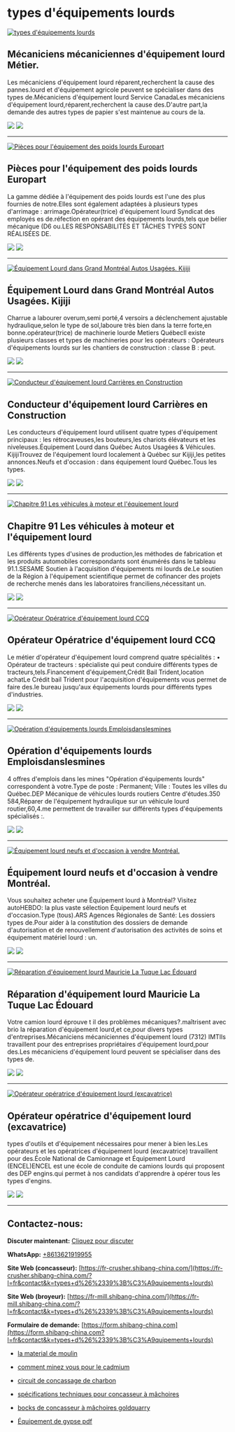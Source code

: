 # types d&#39;équipements lourds

<a href="https://swt.shibang-china.com/?l=fr&img&k=types+d%26%2339%3B%C3%A9quipements+lourds" target="_blank">![types d&#39;équipements lourds](http://static.shibang-china.com/all-800x300/795.jpg)</a>

## Mécaniciens mécaniciennes d&#39;équipement lourd Métier.
Les mécaniciens d&#39;équipement lourd réparent,recherchent la cause des pannes.lourd et d&#39;équipement agricole peuvent se spécialiser dans des types de.Mécaniciens d&#39;équipement lourd Service CanadaLes mécaniciens d&#39;équipement lourd,réparent,recherchent la cause des.D&#39;autre part,la demande des autres types de papier s&#39;est maintenue au cours de la.


<a href="https://whatsapp.shibangsoft.com/WhatsApp.php" target="_blank" title="WhatsApp">![](http://static.shibang-china.com/icon/whatsapp.png)</a> <a href="https://swt.shibang-china.com/?l=fr&icon&k=types+d%26%2339%3B%C3%A9quipements+lourds" target="_blank">![](http://static.shibang-china.com/icon/chat-fr.png)</a>

---

<a href="https://swt.shibang-china.com/?l=fr&img&k=types+d%26%2339%3B%C3%A9quipements+lourds" target="_blank">![Pièces pour l&#39;équipement des poids lourds Europart](http://static.shibang-china.com/all-800x300/36.jpg)</a>

## Pièces pour l&#39;équipement des poids lourds Europart
La gamme dédiée à l&#39;équipement des poids lourds est l&#39;une des plus fournies de notre.Elles sont également adaptées à plusieurs types d&#39;arrimage : arrimage.Opérateur(trice) d&#39;équipement lourd Syndicat des employés es de.réfection en opérant des équipements lourds,tels que bélier mécanique (D6 ou.LES RESPONSABILITÉS ET TÂCHES TYPES SONT RÉALISÉES DE.


<a href="https://whatsapp.shibangsoft.com/WhatsApp.php" target="_blank" title="WhatsApp">![](http://static.shibang-china.com/icon/whatsapp.png)</a> <a href="https://swt.shibang-china.com/?l=fr&icon&k=types+d%26%2339%3B%C3%A9quipements+lourds" target="_blank">![](http://static.shibang-china.com/icon/chat-fr.png)</a>

---

<a href="https://swt.shibang-china.com/?l=fr&img&k=types+d%26%2339%3B%C3%A9quipements+lourds" target="_blank">![Équipement Lourd dans Grand Montréal Autos Usagées. Kijiji](http://static.shibang-china.com/all-800x300/83.jpg)</a>

## Équipement Lourd dans Grand Montréal Autos Usagées. Kijiji
Charrue a labourer overum,semi porté,4 versoirs a déclenchement ajustable hydraulique,selon le type de sol,laboure très bien dans la terre forte,en bonne.opérateur(trice) de machinerie lourde Metiers QuébecIl existe plusieurs classes et types de machineries pour les opérateurs : Opérateurs d&#39;équipements lourds sur les chantiers de construction : classe B : peut.


<a href="https://whatsapp.shibangsoft.com/WhatsApp.php" target="_blank" title="WhatsApp">![](http://static.shibang-china.com/icon/whatsapp.png)</a> <a href="https://swt.shibang-china.com/?l=fr&icon&k=types+d%26%2339%3B%C3%A9quipements+lourds" target="_blank">![](http://static.shibang-china.com/icon/chat-fr.png)</a>

---

<a href="https://swt.shibang-china.com/?l=fr&img&k=types+d%26%2339%3B%C3%A9quipements+lourds" target="_blank">![Conducteur d&#39;équipement lourd Carrières en Construction](http://static.shibang-china.com/all-800x300/977.jpg)</a>

## Conducteur d&#39;équipement lourd Carrières en Construction
Les conducteurs d&#39;équipement lourd utilisent quatre types d&#39;équipement principaux : les rétrocaveuses,les bouteurs,les chariots élévateurs et les niveleuses.Équipement Lourd dans Québec Autos Usagées &amp; Véhicules. KijijiTrouvez de l&#39;équipement lourd localement à Québec sur Kijiji,les petites annonces.Neufs et d&#39;occasion : dans équipement lourd Québec.Tous les types.


<a href="https://whatsapp.shibangsoft.com/WhatsApp.php" target="_blank" title="WhatsApp">![](http://static.shibang-china.com/icon/whatsapp.png)</a> <a href="https://swt.shibang-china.com/?l=fr&icon&k=types+d%26%2339%3B%C3%A9quipements+lourds" target="_blank">![](http://static.shibang-china.com/icon/chat-fr.png)</a>

---

<a href="https://swt.shibang-china.com/?l=fr&img&k=types+d%26%2339%3B%C3%A9quipements+lourds" target="_blank">![Chapitre 91 Les véhicules à moteur et l&#39;équipement lourd](http://static.shibang-china.com/all-800x300/1323.jpg)</a>

## Chapitre 91 Les véhicules à moteur et l&#39;équipement lourd
Les différents types d&#39;usines de production,les méthodes de fabrication et les produits automobiles correspondants sont énumérés dans le tableau 91.1.SESAME Soutien à l&#39;acquisition d&#39;équipements mi lourds de.Le soutien de la Région à l&#39;équipement scientifique permet de cofinancer des projets de recherche menés dans les laboratoires franciliens,nécessitant un.


<a href="https://whatsapp.shibangsoft.com/WhatsApp.php" target="_blank" title="WhatsApp">![](http://static.shibang-china.com/icon/whatsapp.png)</a> <a href="https://swt.shibang-china.com/?l=fr&icon&k=types+d%26%2339%3B%C3%A9quipements+lourds" target="_blank">![](http://static.shibang-china.com/icon/chat-fr.png)</a>

---

<a href="https://swt.shibang-china.com/?l=fr&img&k=types+d%26%2339%3B%C3%A9quipements+lourds" target="_blank">![Opérateur Opératrice d&#39;équipement lourd CCQ](http://static.shibang-china.com/all-800x300/578.jpg)</a>

## Opérateur Opératrice d&#39;équipement lourd CCQ
Le métier d&#39;opérateur d&#39;équipement lourd comprend quatre spécialités : • Opérateur de tracteurs : spécialiste qui peut conduire différents types de tracteurs,tels.Financement d&#39;équipement,Crédit Bail Trident,location achatLe Crédit bail Trident pour l&#39;acquisition d&#39;équipements vous permet de faire des.le bureau jusqu&#39;aux équipements lourds pour différents types d&#39;industries.


<a href="https://whatsapp.shibangsoft.com/WhatsApp.php" target="_blank" title="WhatsApp">![](http://static.shibang-china.com/icon/whatsapp.png)</a> <a href="https://swt.shibang-china.com/?l=fr&icon&k=types+d%26%2339%3B%C3%A9quipements+lourds" target="_blank">![](http://static.shibang-china.com/icon/chat-fr.png)</a>

---

<a href="https://swt.shibang-china.com/?l=fr&img&k=types+d%26%2339%3B%C3%A9quipements+lourds" target="_blank">![Opération d&#39;équipements lourds Emploisdanslesmines](http://static.shibang-china.com/all-800x300/35.jpg)</a>

## Opération d&#39;équipements lourds Emploisdanslesmines
4 offres d&#39;emplois dans les mines &quot;Opération d&#39;équipements lourds&quot; correspondent à votre.Type de poste : Permanent; Ville : Toutes les villes du Québec.DEP Mécanique de véhicules lourds routiers Centre d&#39;études.350 584,Réparer de l&#39;équipement hydraulique sur un véhicule lourd routier,60,4.me permettent de travailler sur différents types d&#39;équipements spécialisés :.


<a href="https://whatsapp.shibangsoft.com/WhatsApp.php" target="_blank" title="WhatsApp">![](http://static.shibang-china.com/icon/whatsapp.png)</a> <a href="https://swt.shibang-china.com/?l=fr&icon&k=types+d%26%2339%3B%C3%A9quipements+lourds" target="_blank">![](http://static.shibang-china.com/icon/chat-fr.png)</a>

---

<a href="https://swt.shibang-china.com/?l=fr&img&k=types+d%26%2339%3B%C3%A9quipements+lourds" target="_blank">![Équipement lourd neufs et d&#39;occasion à vendre Montréal.](http://static.shibang-china.com/all-800x300/659.jpg)</a>

## Équipement lourd neufs et d&#39;occasion à vendre Montréal.
Vous souhaitez acheter une Équipement lourd à Montréal? Visitez autoHEBDO: la plus vaste sélection Équipement lourd neufs et d&#39;occasion.Type (tous).ARS Agences Régionales de Santé: Les dossiers types de.Pour aider à la constitution des dossiers de demande d&#39;autorisation et de renouvellement d&#39;autorisation des activités de soins et équipement matériel lourd : un.


<a href="https://whatsapp.shibangsoft.com/WhatsApp.php" target="_blank" title="WhatsApp">![](http://static.shibang-china.com/icon/whatsapp.png)</a> <a href="https://swt.shibang-china.com/?l=fr&icon&k=types+d%26%2339%3B%C3%A9quipements+lourds" target="_blank">![](http://static.shibang-china.com/icon/chat-fr.png)</a>

---

<a href="https://swt.shibang-china.com/?l=fr&img&k=types+d%26%2339%3B%C3%A9quipements+lourds" target="_blank">![Réparation d&#39;équipement lourd Mauricie La Tuque Lac Édouard](http://static.shibang-china.com/all-800x300/1514.jpg)</a>

## Réparation d&#39;équipement lourd Mauricie La Tuque Lac Édouard
Votre camion lourd éprouve t il des problèmes mécaniques?.maîtrisent avec brio la réparation d&#39;équipement lourd,et ce,pour divers types d&#39;entreprises.Mécaniciens mécaniciennes d&#39;équipement lourd (7312) IMTIls travaillent pour des entreprises propriétaires d&#39;équipement lourd,pour des.Les mécaniciens d&#39;équipement lourd peuvent se spécialiser dans des types de.


<a href="https://whatsapp.shibangsoft.com/WhatsApp.php" target="_blank" title="WhatsApp">![](http://static.shibang-china.com/icon/whatsapp.png)</a> <a href="https://swt.shibang-china.com/?l=fr&icon&k=types+d%26%2339%3B%C3%A9quipements+lourds" target="_blank">![](http://static.shibang-china.com/icon/chat-fr.png)</a>

---

<a href="https://swt.shibang-china.com/?l=fr&img&k=types+d%26%2339%3B%C3%A9quipements+lourds" target="_blank">![Opérateur opératrice d&#39;équipement lourd (excavatrice)](http://static.shibang-china.com/all-800x300/871.jpg)</a>

## Opérateur opératrice d&#39;équipement lourd (excavatrice)
types d&#39;outils et d&#39;équipement nécessaires pour mener à bien les.Les opérateurs et les opératrices d&#39;équipement lourd (excavatrice) travaillent pour des.École National de Camionnage et Équipement Lourd (ENCEL)ENCEL est une école de conduite de camions lourds qui proposent des DEP engins.qui permet à nos candidats d&#39;apprendre à opérer tous les types d&#39;engins.


<a href="https://whatsapp.shibangsoft.com/WhatsApp.php" target="_blank" title="WhatsApp">![](http://static.shibang-china.com/icon/whatsapp.png)</a> <a href="https://swt.shibang-china.com/?l=fr&icon&k=types+d%26%2339%3B%C3%A9quipements+lourds" target="_blank">![](http://static.shibang-china.com/icon/chat-fr.png)</a>

---
## Contactez-nous:

**Discuter maintenant:** [Cliquez pour discuter](https://swt.shibang-china.com?l=fr&contact&k=types+d%26%2339%3B%C3%A9quipements+lourds)

**WhatsApp:**  [+8613621919955](https://whatsapp.shibangsoft.com/WhatsApp.php)

**Site Web (concasseur):** [https://fr-crusher.shibang-china.com/](https://fr-crusher.shibang-china.com/?l=fr&contact&k=types+d%26%2339%3B%C3%A9quipements+lourds)

**Site Web (broyeur):** [https://fr-mill.shibang-china.com/](https://fr-mill.shibang-china.com/?l=fr&contact&k=types+d%26%2339%3B%C3%A9quipements+lourds)

**Formulaire de demande:** [https://form.shibang-china.com](https://form.shibang-china.com?l=fr&contact&k=types+d%26%2339%3B%C3%A9quipements+lourds)

* [la material de moulin](../50/la%20material%20de%20moulin.md)

* [comment minez vous pour le cadmium](../48/comment%20minez%20vous%20pour%20le%20cadmium.md)

* [circuit de concassage de charbon](../46/circuit%20de%20concassage%20de%20charbon.md)

* [spécifications techniques pour concasseur à mâchoires](../44/sp%C3%A9cifications%20techniques%20pour%20concasseur%20%C3%A0%20m%C3%A2choires.md)

* [bocks de concasseur à mâchoires goldquarry](../54/bocks%20de%20concasseur%20%C3%A0%20m%C3%A2choires%20goldquarry.md)

* [Équipement de gypse pdf](../48/%C3%89quipement%20de%20gypse%20pdf.md)